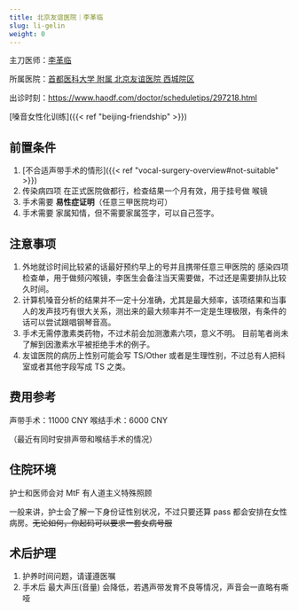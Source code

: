 ```yaml
---
title: 北京友谊医院｜李革临
slug: li-gelin
weight: 0
---
```


主刀医师：[李革临](http://www.bfh.com.cn/Html/Doctors/Main/Index_272.html)

所属医院：[首都医科大学 附属 北京友谊医院 西城院区](https://amap.com/place/B000A11DA0)

出诊时刻：<https://www.haodf.com/doctor/scheduletips/297218.html>

[嗓音女性化训练]({{< ref "beijing-friendship" >}})

## 前置条件

1. [不合适声带手术的情形]({{< ref "vocal-surgery-overview#not-suitable" >}})
1. 传染病四项 在正式医院做都行，检查结果一个月有效，用于挂号做 喉镜
1. 手术需要 **易性症证明**（任意三甲医院均可）
1. 手术需要 家属知情，但不需要家属签字，可以自己签字。

## 注意事项

1. 外地就诊时间比较紧的话最好预约早上的号并且携带任意三甲医院的 感染四项 检查单，用于做频闪喉镜，李医生会备注当天需要做，不过还是需要排队比较久时间。
1. 计算机嗓音分析的结果并不一定十分准确，尤其是最大频率，该项结果和当事人的发声技巧有很大关系，测出来的最大频率并不一定是生理极限，有条件的话可以尝试跟唱钢琴音高。
1. 手术无需停激素类药物，不过术前会加测激素六项，意义不明。
   目前笔者尚未了解到因激素水平被拒绝手术的例子。
1. 友谊医院的病历上性别可能会写 TS/Other 或者是生理性别，不过总有人把科室或者其他字段写成 TS 之类。

## 费用参考

声带手术：11000 CNY
喉结手术：6000 CNY

（最近有同时安排声带和喉结手术的情况）

## 住院环境

护士和医师会对 MtF 有人道主义特殊照顾

一般来讲，护士会了解一下身份证性别状况，不过只要还算 pass 都会安排在女性病房。~~无论如何，你起码可以要求一套女病号服~~

## 术后护理

1. 护养时间问题，请谨遵医嘱
1. 手术后 最大声压(音量) 会降低，若遇声带发育不良等情况，声音会一直略有嘶哑
